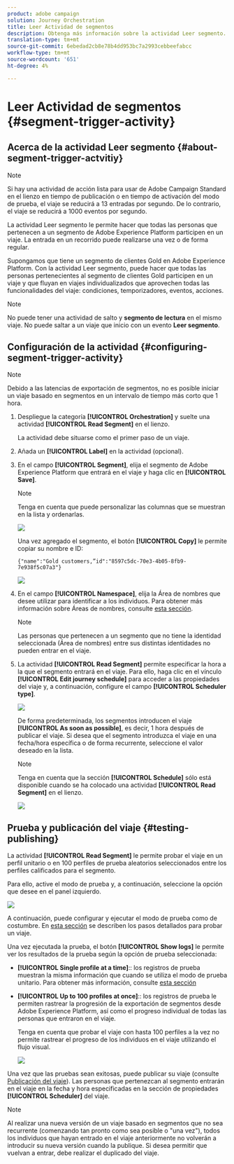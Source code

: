 ```yaml
---
product: adobe campaign
solution: Journey Orchestration
title: Leer Actividad de segmentos
description: Obtenga más información sobre la actividad Leer segmento.
translation-type: tm+mt
source-git-commit: 6ebedad2cb8e78b4dd953bc7a2993cebbeefabcc
workflow-type: tm+mt
source-wordcount: '651'
ht-degree: 4%

---
```



# Leer Actividad de segmentos {#segment-trigger-activity}

## Acerca de la actividad Leer segmento {#about-segment-trigger-actvitiy}

>[!NOTE]
>
>Si hay una actividad de acción lista para usar de Adobe Campaign Standard en el lienzo en tiempo de publicación o en tiempo de activación del modo de prueba, el viaje se reducirá a 13 entradas por segundo. De lo contrario, el viaje se reducirá a 1000 eventos por segundo.

La actividad Leer segmento le permite hacer que todas las personas que pertenecen a un segmento de Adobe Experience Platform participen en un viaje. La entrada en un recorrido puede realizarse una vez o de forma regular.

Supongamos que tiene un segmento de clientes Gold en Adobe Experience Platform. Con la actividad Leer segmento, puede hacer que todas las personas pertenecientes al segmento de clientes Gold participen en un viaje y que fluyan en viajes individualizados que aprovechen todas las funcionalidades del viaje: condiciones, temporizadores, eventos, acciones.

>[!NOTE]
>
>No puede tener una actividad de salto y **segmento de lectura** en el mismo viaje. No puede saltar a un viaje que inicio con un evento **Leer segmento**.

## Configuración de la actividad {#configuring-segment-trigger-activity}

>[!NOTE]
>
>Debido a las latencias de exportación de segmentos, no es posible iniciar un viaje basado en segmentos en un intervalo de tiempo más corto que 1 hora.

1. Despliegue la categoría **[!UICONTROL Orchestration]** y suelte una actividad **[!UICONTROL Read Segment]** en el lienzo.

   La actividad debe situarse como el primer paso de un viaje.

1. Añada un **[!UICONTROL Label]** en la actividad (opcional).

1. En el campo **[!UICONTROL Segment]**, elija el segmento de Adobe Experience Platform que entrará en el viaje y haga clic en **[!UICONTROL Save]**.

   >[!NOTE]
   >
   >Tenga en cuenta que puede personalizar las columnas que se muestran en la lista y ordenarlas.

   ![](../assets/segment-trigger-segment-selection.png)

   Una vez agregado el segmento, el botón **[!UICONTROL Copy]** le permite copiar su nombre e ID:

   `{"name":"Gold customers,”id":"8597c5dc-70e3-4b05-8fb9-7e938f5c07a3"}`

   ![](../assets/segment-trigger-copy.png)

1. En el campo **[!UICONTROL Namespace]**, elija la Área de nombres que desee utilizar para identificar a los individuos. Para obtener más información sobre Áreas de nombres, consulte [esta sección](../event/selecting-the-namespace.md).

   >[!NOTE]
   >
   >Las personas que pertenecen a un segmento que no tiene la identidad seleccionada (Área de nombres) entre sus distintas identidades no pueden entrar en el viaje.

1. La actividad **[!UICONTROL Read Segment]** permite especificar la hora a la que el segmento entrará en el viaje. Para ello, haga clic en el vínculo **[!UICONTROL Edit journey schedule]** para acceder a las propiedades del viaje y, a continuación, configure el campo **[!UICONTROL Scheduler type]**.

   ![](../assets/segment-trigger-schedule.png)

   De forma predeterminada, los segmentos introducen el viaje **[!UICONTROL As soon as possible]**, es decir, 1 hora después de publicar el viaje. Si desea que el segmento introduzca el viaje en una fecha/hora específica o de forma recurrente, seleccione el valor deseado en la lista.

   >[!NOTE]
   >
   >Tenga en cuenta que la sección **[!UICONTROL Schedule]** sólo está disponible cuando se ha colocado una actividad **[!UICONTROL Read Segment]** en el lienzo.

   ![](../assets/segment-trigger-properties.png)

## Prueba y publicación del viaje {#testing-publishing}

La actividad **[!UICONTROL Read Segment]** le permite probar el viaje en un perfil unitario o en 100 perfiles de prueba aleatorios seleccionados entre los perfiles calificados para el segmento.

Para ello, active el modo de prueba y, a continuación, seleccione la opción que desee en el panel izquierdo.

![](../assets/segment-trigger-test-modes.png)

A continuación, puede configurar y ejecutar el modo de prueba como de costumbre. En [esta sección](../building-journeys/testing-the-journey.md) se describen los pasos detallados para probar un viaje.

Una vez ejecutada la prueba, el botón **[!UICONTROL Show logs]** le permite ver los resultados de la prueba según la opción de prueba seleccionada:

* **[!UICONTROL Single profile at a time]**:: los registros de prueba muestran la misma información que cuando se utiliza el modo de prueba unitario. Para obtener más información, consulte [esta sección](../building-journeys/testing-the-journey.md#viewing_logs)

* **[!UICONTROL Up to 100 profiles at once]**:: los registros de prueba le permiten rastrear la progresión de la exportación de segmentos desde Adobe Experience Platform, así como el progreso individual de todas las personas que entraron en el viaje.

   Tenga en cuenta que probar el viaje con hasta 100 perfiles a la vez no permite rastrear el progreso de los individuos en el viaje utilizando el flujo visual.

   ![](../assets/read-segment-log.png)

Una vez que las pruebas sean exitosas, puede publicar su viaje (consulte [Publicación del viaje](../building-journeys/publishing-the-journey.md)). Las personas que pertenezcan al segmento entrarán en el viaje en la fecha y hora especificadas en la sección de propiedades **[!UICONTROL Scheduler]** del viaje.

>[!NOTE]
>
>Al realizar una nueva versión de un viaje basado en segmentos que no sea recurrente (comenzando tan pronto como sea posible o &quot;una vez&quot;), todos los individuos que hayan entrado en el viaje anteriormente no volverán a introducir su nueva versión cuando la publique. Si desea permitir que vuelvan a entrar, debe realizar el duplicado del viaje.
